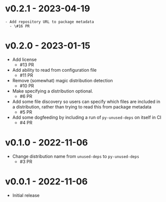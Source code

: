 # v0.2.1 - 2023-04-19

    - Add repository URL to package metadata
      - \#16 PR

# v0.2.0 - 2023-01-15

  - Add license
      - \#13 PR
  - Add ability to read from configuration file
      - \#11 PR
  - Remove (somewhat) magic distribution detection
      - \#10 PR
  - Make specifying a distribution optional.
      - \#6 PR
  - Add some file discovery so users can specify which files are included in a
    distribution, rather than trying to read this from package metadata
      - \#5 PR
  - Add some dogfeeding by including a run of `py-unused-deps` on itself in CI
      - \#4 PR

# v0.1.0 - 2022-11-06

  - Change distribution name from `unused-deps` to `py-unused-deps`
      - \#3 PR

# v0.0.1 - 2022-11-06

  - Initial release
